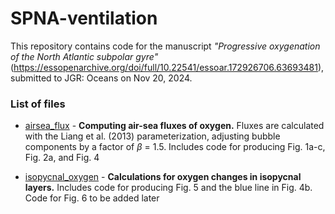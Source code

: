 # SPNA-ventilation

This repository contains code for the manuscript *"Progressive oxygenation of the North Atlantic subpolar gyre"* (https://essopenarchive.org/doi/full/10.22541/essoar.172926706.63693481), submitted to JGR: Oceans on Nov 20, 2024.

### List of files

* [airsea_flux](airsea_flux.ipynb) - **Computing air-sea fluxes of oxygen.** Fluxes are calculated with the Liang et al. (2013) parameterization, adjusting bubble components by a factor of $\beta$ = 1.5. Includes code for producing Fig. 1a-c, Fig. 2a, and Fig. 4

* [isopycnal_oxygen](isopycnal_oxygen.ipynb) - **Calculations for oxygen changes in isopycnal layers.** Includes code for producing Fig. 5 and the blue line in Fig. 4b. Code for Fig. 6 to be added later